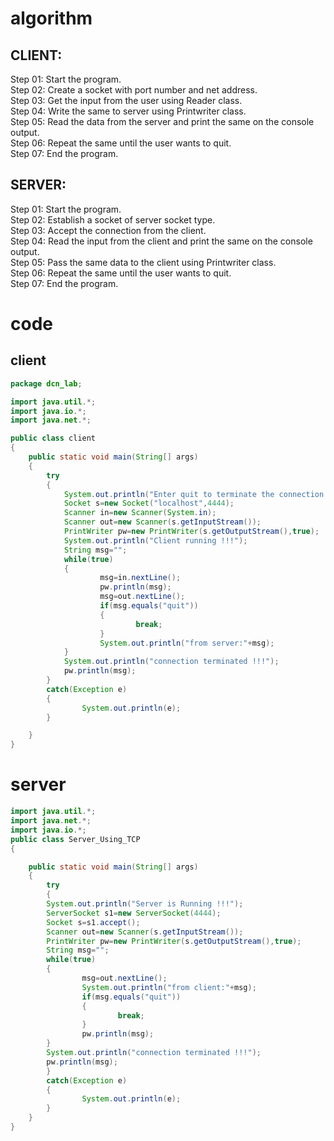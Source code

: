 # algorithm
## CLIENT:

Step 01: Start the program.  
Step 02: Create a socket with port number and net address.  
Step 03: Get the input from the user using Reader class.  
Step 04: Write the same to server using Printwriter class.  
Step 05: Read the data from the server and print the same on the console output.  
Step 06: Repeat the same until the user wants to quit.  
Step 07: End the program.  

## SERVER:

Step 01: Start the program.  
Step 02: Establish a socket of server socket type.  
Step 03: Accept the connection from the client.  
Step 04: Read the input from the client and print the same on the console output.  
Step 05: Pass the same data to the client using Printwriter class.  
Step 06: Repeat the same until the user wants to quit.  
Step 07: End the program.  

# code
## client
```java
package dcn_lab;

import java.util.*;
import java.io.*;
import java.net.*;

public class client 
{
    public static void main(String[] args)
    {
        try
        {
            System.out.println("Enter quit to terminate the connection !!!");
            Socket s=new Socket("localhost",4444);
            Scanner in=new Scanner(System.in);
            Scanner out=new Scanner(s.getInputStream());
            PrintWriter pw=new PrintWriter(s.getOutputStream(),true);
            System.out.println("Client running !!!");
            String msg="";
            while(true)
            {
                    msg=in.nextLine();
                    pw.println(msg);
                    msg=out.nextLine();
                    if(msg.equals("quit"))
                    {
                            break;
                    }
                    System.out.println("from server:"+msg);
            }
            System.out.println("connection terminated !!!");
            pw.println(msg);
        }
        catch(Exception e)
        {
                System.out.println(e);
        }

    }
}

```
# server 
```java
import java.util.*;
import java.net.*;
import java.io.*;
public class Server_Using_TCP 
{

    public static void main(String[] args)
    {
        try
        {
        System.out.println("Server is Running !!!");
        ServerSocket s1=new ServerSocket(4444);
        Socket s=s1.accept();
        Scanner out=new Scanner(s.getInputStream());
        PrintWriter pw=new PrintWriter(s.getOutputStream(),true);
        String msg=""; 
        while(true)
        {
                msg=out.nextLine();
                System.out.println("from client:"+msg);
                if(msg.equals("quit"))
                {
                        break;
                }
                pw.println(msg);
        }
        System.out.println("connection terminated !!!");
        pw.println(msg);
        }
        catch(Exception e)
        {
                System.out.println(e);
        }
    }
}
```